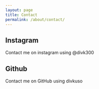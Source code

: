 ```yaml
---
layout: page
title: Contact
permalink: /about/contact/
---
```


## Instagram
Contact me on instagram using @divk300

## Github
Contact me on GitHub using divkuso